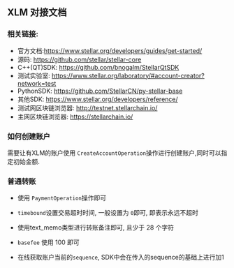 ## XLM 对接文档



### 相关链接:

- 官方文档:https://www.stellar.org/developers/guides/get-started/
- 源码: https://github.com/stellar/stellar-core
- C++(QT)SDK: https://github.com/bnogalm/StellarQtSDK
- 测试实验室: https://www.stellar.org/laboratory/#account-creator?network=test
- PythonSDK: https://github.com/StellarCN/py-stellar-base
- 其他SDK: https://www.stellar.org/developers/reference/
- 测试网区块链浏览器: http://testnet.stellarchain.io/
- 主网区块链浏览器: https://stellarchain.io/



### 如何创建账户

需要让有XLM的账户使用 `CreateAccountOperation`操作进行创建账户,同时可以指定初始金额.



### 普通转账

- 使用 `PaymentOperation`操作即可

- `timebound`设置交易超时时间, 一般设置为 `0`即可, 即表示永远不超时

- 使用text_memo类型进行转账备注即可, 且少于 28 个字符

- `basefee` 使用 100 即可

- 在线获取账户当前的`sequence`, SDK中会在传入的sequence的基础上进行加1

  



